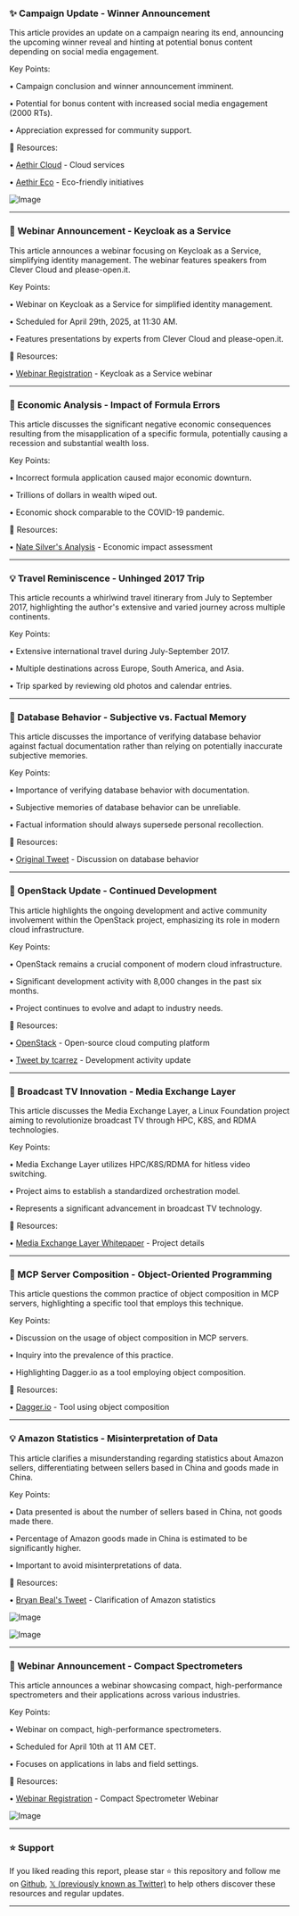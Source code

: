 ### ✨ Campaign Update - Winner Announcement

This article provides an update on a campaign nearing its end, announcing the upcoming winner reveal and hinting at potential bonus content depending on social media engagement.

Key Points:

• Campaign conclusion and winner announcement imminent.

• Potential for bonus content with increased social media engagement (2000 RTs).

• Appreciation expressed for community support.


🔗 Resources:

• [Aethir Cloud](https://x.com/AethirCloud) - Cloud services

• [Aethir Eco](https://x.com/AethirEco) - Eco-friendly initiatives

![Image](https://pbs.twimg.com/media/GnrXaMVXkAAmZh_?format=jpg&name=small)


---
### 🤖 Webinar Announcement - Keycloak as a Service

This article announces a webinar focusing on Keycloak as a Service, simplifying identity management.  The webinar features speakers from Clever Cloud and please-open.it.

Key Points:

• Webinar on Keycloak as a Service for simplified identity management.

• Scheduled for April 29th, 2025, at 11:30 AM.

• Features presentations by experts from Clever Cloud and please-open.it.


🔗 Resources:

• [Webinar Registration](https://t.co/UljEeVi9Dc) - Keycloak as a Service webinar

---
### 🤖 Economic Analysis - Impact of Formula Errors

This article discusses the significant negative economic consequences resulting from the misapplication of a specific formula, potentially causing a recession and substantial wealth loss.

Key Points:

• Incorrect formula application caused major economic downturn.

• Trillions of dollars in wealth wiped out.

• Economic shock comparable to the COVID-19 pandemic.


🔗 Resources:

• [Nate Silver's Analysis](https://x.com/NateSilver538/status/1908326147395362848) -  Economic impact assessment


---
### 💡 Travel Reminiscence - Unhinged 2017 Trip

This article recounts a whirlwind travel itinerary from July to September 2017, highlighting the author's extensive and varied journey across multiple continents.

Key Points:

• Extensive international travel during July-September 2017.

• Multiple destinations across Europe, South America, and Asia.

• Trip sparked by reviewing old photos and calendar entries.


---
### 🤖 Database Behavior - Subjective vs. Factual Memory

This article discusses the importance of verifying database behavior against factual documentation rather than relying on potentially inaccurate subjective memories.

Key Points:

• Importance of verifying database behavior with documentation.

• Subjective memories of database behavior can be unreliable.

• Factual information should always supersede personal recollection.


🔗 Resources:

• [Original Tweet](https://x.com/isamlambert/status/1908354990894440773) - Discussion on database behavior


---
### 🤖 OpenStack Update - Continued Development

This article highlights the ongoing development and active community involvement within the OpenStack project, emphasizing its role in modern cloud infrastructure.


Key Points:

• OpenStack remains a crucial component of modern cloud infrastructure.

• Significant development activity with 8,000 changes in the past six months.

• Project continues to evolve and adapt to industry needs.


🔗 Resources:

• [OpenStack](https://x.com/OpenStack) - Open-source cloud computing platform

• [Tweet by tcarrez](https://x.com/TechJournalist/status/1908155847554843072) - Development activity update


---
### 🤖 Broadcast TV Innovation - Media Exchange Layer

This article discusses the Media Exchange Layer, a Linux Foundation project aiming to revolutionize broadcast TV through HPC, K8S, and RDMA technologies.

Key Points:

• Media Exchange Layer utilizes HPC/K8S/RDMA for hitless video switching.

• Project aims to establish a standardized orchestration model.

• Represents a significant advancement in broadcast TV technology.


🔗 Resources:

• [Media Exchange Layer Whitepaper](https://nabanet.com/wp-content/uploads/2025/04/Media-Exchange-Layer_PR_Final_Apr3.pdf) - Project details


---
### 🤖 MCP Server Composition - Object-Oriented Programming

This article questions the common practice of object composition in MCP servers, highlighting a specific tool that employs this technique.

Key Points:

• Discussion on the usage of object composition in MCP servers.

• Inquiry into the prevalence of this practice.

• Highlighting Dagger.io as a tool employing object composition.


🔗 Resources:

• [Dagger.io](https://x.com/dagger_io) - Tool using object composition


---
### 💡 Amazon Statistics - Misinterpretation of Data

This article clarifies a misunderstanding regarding statistics about Amazon sellers, differentiating between sellers based in China and goods made in China.

Key Points:

• Data presented is about the number of sellers based in China, not goods made there.

• Percentage of Amazon goods made in China is estimated to be significantly higher.

• Important to avoid misinterpretations of data.


🔗 Resources:

• [Bryan Beal's Tweet](https://x.com/bryanrbeal/status/1908291024394342555) - Clarification of Amazon statistics

![Image](https://pbs.twimg.com/media/Gntt9SYbYAM-CaW?format=png&name=small)

![Image](https://pbs.twimg.com/media/Gntt9TPbYAAPyut?format=png&name=small)


---
### 🚀 Webinar Announcement - Compact Spectrometers

This article announces a webinar showcasing compact, high-performance spectrometers and their applications across various industries.

Key Points:

• Webinar on compact, high-performance spectrometers.

• Scheduled for April 10th at 11 AM CET.

• Focuses on applications in labs and field settings.


🔗 Resources:

• [Webinar Registration](https://brcm.tech/4cjyBCM) - Compact Spectrometer Webinar

![Image](https://pbs.twimg.com/media/GnuOIAKXUAALJ1s?format=png&name=small)


---

### ⭐️ Support

If you liked reading this report, please star ⭐️ this repository and follow me on [Github](https://github.com/Drix10), [𝕏 (previously known as Twitter)](https://x.com/DRIX_10_) to help others discover these resources and regular updates.

---